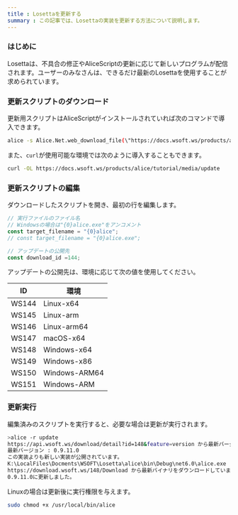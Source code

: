 ```yaml
---
title : Losettaを更新する
summary : この記事では、Losettaの実装を更新する方法について説明します。
---
```

### はじめに
Losettaは、不具合の修正やAliceScriptの更新に応じて新しいプログラムが配信されます。ユーザーのみなさんは、できるだけ最新のLosettaを使用することが求められています。

### 更新スクリプトのダウンロード
更新用スクリプトはAliceScriptがインストールされていれば次のコマンドで導入できます。
```sh title="シェル"
alice -s Alice.Net.web_download_file(\"https://docs.wsoft.ws/products/alice/tutorial/media/update\",\"update\");
```

また、`curl`が使用可能な環境では次のように導入することもできます。
```sh title="シェル"
curl -OL https://docs.wsoft.ws/products/alice/tutorial/media/update
```

### 更新スクリプトの編集
ダウンロードしたスクリプトを開き、最初の行を編集します。

```js title="update"
// 実行ファイルのファイル名
// Windowsの場合は"{0}alice.exe"をアンコメント
const target_filename = "{0}alice";
// const target_filename = "{0}alice.exe";

// アップデートの公開先
const download_id =144;
```

アップデートの公開先は、環境に応じて次の値を使用してください。

|ID|環境|
|---|---|
|WS144|Linux-x64|
|WS145|Linux-arm|
|WS146|Linux-arm64|
|WS147|macOS-x64|
|WS148|Windows-x64|
|WS149|Windows-x86|
|WS150|Windows-ARM64|
|WS151|Windows-ARM|


### 更新実行
編集済みのスクリプトを実行すると、必要な場合は更新が実行されます。

```bash title="シェル"
>alice -r update
https://api.wsoft.ws/download/detail?id=148&feature=version から最新バージョンを取得しています...
最新バージョン : 0.9.11.0
この実装よりも新しい実装が公開されています。
K:\LocalFiles\Docments\WSOFT\Losetta\alice\bin\Debug\net6.0\alice.exe
https://download.wsoft.ws/148/Download から最新バイナリをダウンロードしています...
0.9.11.0に更新しました。
```

Linuxの場合は更新後に実行権限を与えます。

```sh title="シェル"
sudo chmod +x /usr/local/bin/alice
```